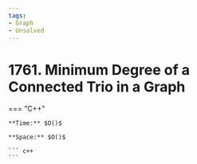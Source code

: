 ```yaml
---
tags:
- Graph
- Unsolved
---
```



# 1761. Minimum Degree of a Connected Trio in a Graph

=== "C++"

    **Time:** $O()$

    **Space:** $O()$

    ``` c++
    ```